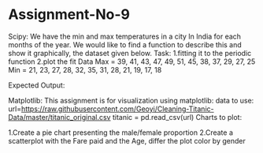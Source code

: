 # Assignment-No-9
Scipy: We have the min and max temperatures in a city In India for each months of the year. We would like to find a function to describe this and show it graphically, the dataset given below. Task: 1.fitting it to the periodic function 2.plot the fit Data Max = 39, 41, 43, 47, 49, 51, 45, 38, 37, 29, 27, 25 Min = 21, 23, 27, 28, 32, 35, 31, 28, 21, 19, 17, 18

Expected Output:

Matplotlib: This assignment is for visualization using matplotlib: data to use: url=https://raw.githubusercontent.com/Geoyi/Cleaning-Titanic-Data/master/titanic_original.csv titanic = pd.read_csv(url) Charts to plot:

1.Create a pie chart presenting the male/female proportion
2.Create a scatterplot with the Fare paid and the Age, differ the plot color by gender
